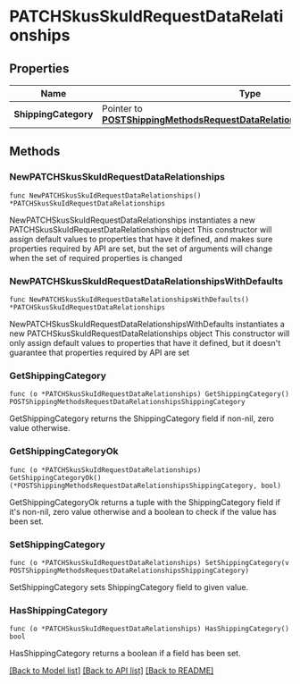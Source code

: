 # PATCHSkusSkuIdRequestDataRelationships

## Properties

Name | Type | Description | Notes
------------ | ------------- | ------------- | -------------
**ShippingCategory** | Pointer to [**POSTShippingMethodsRequestDataRelationshipsShippingCategory**](POSTShippingMethodsRequestDataRelationshipsShippingCategory.md) |  | [optional] 

## Methods

### NewPATCHSkusSkuIdRequestDataRelationships

`func NewPATCHSkusSkuIdRequestDataRelationships() *PATCHSkusSkuIdRequestDataRelationships`

NewPATCHSkusSkuIdRequestDataRelationships instantiates a new PATCHSkusSkuIdRequestDataRelationships object
This constructor will assign default values to properties that have it defined,
and makes sure properties required by API are set, but the set of arguments
will change when the set of required properties is changed

### NewPATCHSkusSkuIdRequestDataRelationshipsWithDefaults

`func NewPATCHSkusSkuIdRequestDataRelationshipsWithDefaults() *PATCHSkusSkuIdRequestDataRelationships`

NewPATCHSkusSkuIdRequestDataRelationshipsWithDefaults instantiates a new PATCHSkusSkuIdRequestDataRelationships object
This constructor will only assign default values to properties that have it defined,
but it doesn't guarantee that properties required by API are set

### GetShippingCategory

`func (o *PATCHSkusSkuIdRequestDataRelationships) GetShippingCategory() POSTShippingMethodsRequestDataRelationshipsShippingCategory`

GetShippingCategory returns the ShippingCategory field if non-nil, zero value otherwise.

### GetShippingCategoryOk

`func (o *PATCHSkusSkuIdRequestDataRelationships) GetShippingCategoryOk() (*POSTShippingMethodsRequestDataRelationshipsShippingCategory, bool)`

GetShippingCategoryOk returns a tuple with the ShippingCategory field if it's non-nil, zero value otherwise
and a boolean to check if the value has been set.

### SetShippingCategory

`func (o *PATCHSkusSkuIdRequestDataRelationships) SetShippingCategory(v POSTShippingMethodsRequestDataRelationshipsShippingCategory)`

SetShippingCategory sets ShippingCategory field to given value.

### HasShippingCategory

`func (o *PATCHSkusSkuIdRequestDataRelationships) HasShippingCategory() bool`

HasShippingCategory returns a boolean if a field has been set.


[[Back to Model list]](../README.md#documentation-for-models) [[Back to API list]](../README.md#documentation-for-api-endpoints) [[Back to README]](../README.md)


